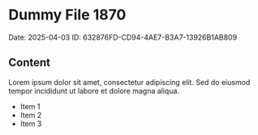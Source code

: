 # Dummy File 1870

Date: 2025-04-03
ID: 632876FD-CD94-4AE7-B3A7-13926B1AB809

## Content

Lorem ipsum dolor sit amet, consectetur adipiscing elit.
Sed do eiusmod tempor incididunt ut labore et dolore magna aliqua.

* Item 1
* Item 2
* Item 3

